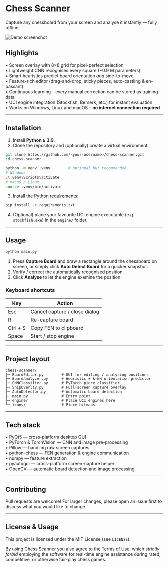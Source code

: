 # Chess Scanner

Capture any chessboard from your screen and analyse it instantly — fully offline.

![Demo screenshot](ezgif-342af4bc073321.gif)

## Highlights

• Screen overlay with 8×8 grid for pixel-perfect selection  
• Lightweight CNN recognises every square (~0.9 M parameters)  
• Smart heuristics predict board orientation *and* side-to-move  
• Feature-rich editor (drag-and-drop, sticky pieces, auto-castling & en-passant)  
• Continuous learning – every manual correction can be stored as training data  
• UCI engine integration (Stockfish, Berserk, etc.) for instant evaluation  
• Works on Windows, Linux and macOS – **no internet connection required**

---

## Installation

1. Install **Python ≥ 3.9**.
2. Clone the repository and (optionally) create a virtual environment:

```bash
git clone https://github.com/<your-username>/chess-scanner.git
cd chess-scanner

python -m venv .venv        # optional but recommended
# Windows
.\.venv\Scripts\activate
# macOS / Linux
source .venv/bin/activate
```

3. Install the Python requirements:

```bash
pip install -r requirements.txt
```

4. (Optional) place your favourite UCI engine executable (e.g. `stockfish.exe`) in the `engine/` folder.

---

## Usage

```bash
python main.py
```

1. Press **Capture Board** and draw a rectangle around the chessboard on screen, or simply click **Auto Detect Board** for a quicker snapshot.
2. Verify / correct the automatically recognised position.
3. Click **Analyse** to let the engine examine the position.

### Keyboard shortcuts

| Key | Action |
|-----|--------|
| Esc | Cancel capture / close dialog |
| R   | Re-capture board |
| Ctrl&nbsp;+&nbsp;S | Copy FEN to clipboard |
| Space | Start / stop engine |

---

## Project layout

```
chess-scanner/
├─ BoardEditor.py        # GUI for editing / analysing positions
├─ BoardAnalyzer.py      # Heuristic + k-NN orientation predictor
├─ CNNClassifier.py      # PyTorch piece classifier
├─ SnipOverlay.py        # Full-screen capture overlay
├─ AutoDetector.py       # Automatic board detection
├─ main.py               # Entry point
├─ engine/               # Place UCI engines here
└─ icons/                # Piece bitmaps
```

---

## Tech stack

• PyQt5 — cross-platform desktop GUI  
• PyTorch & TorchVision — CNN and image pre-processing  
• Pillow — handling raw screen captures  
• python-chess — FEN generation & engine communication  
• numpy — feature extraction  
• pyautogui — cross-platform screen-capture helper  
• OpenCV — automatic board detection and image processing

---

## Contributing

Pull requests are welcome! For larger changes, please open an issue first to discuss what you would like to change.

---

## License & Usage

This project is licensed under the MIT License (see `LICENSE`).

By using Chess Scanner you also agree to the [Terms of Use](TERMS_OF_USE.md), which *strictly forbid* employing the software for real-time engine assistance during rated, competitive, or otherwise fair-play chess games.
